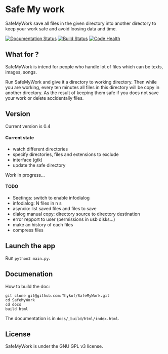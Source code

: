 # Safe My work
SafeMyWork save all files in the given directory into another directory to keep your work safe and avoid loosing data and time.

[![Documentation Status](https://readthedocs.org/projects/safemywork/badge/?version=develop)](http://safemywork.readthedocs.io/en/develop/?badge=develop)
[![Build Status](https://travis-ci.org/Thykof/SafeMyWork.svg?branch=master)](https://travis-ci.org/Thykof/SafeMyWork)
[![Code Health](https://landscape.io/github/Thykof/SafeMyWork/master/landscape.svg?style=flat)](https://landscape.io/github/Thykof/SafeMyWork/master)

## What for ?
SafeMyWork is intend for people who handle lot of files which can be texts, images, songs.

Run SafeMyWork and give it a directory to working directory. Then while you are working, every ten minutes all files in this directory will be copy in another directory. As the result of keeping them safe if you does not save your work or delete accidentally files.

## Version
Current version is 0.4
#### Current state
 - watch different directories
 - specify directories, files and extensions to exclude
 - interface (gtk)
 - update the safe directory

Work in progress...

#### TODO
 - Seetings: switch to enable infodialog
 - infodialog: N files in n s
 - asyncio: list saved files and files to save
 - dialog manual copy: directory source to directory destination
 - error repport to user (permissions in usb disks...)
 - make an history of each files
 - compress files


## Launch the app
Run `python3 main.py`.

## Documenation
How to build the doc:
	
	git clone git@github.com:Thykof/SafeMyWork.git
	cd SafeMyWork
	cd docs
	build html

The documentation is in `docs/_build/html/index.html`.

## License
SafeMyWork is under the GNU GPL v3 license.
